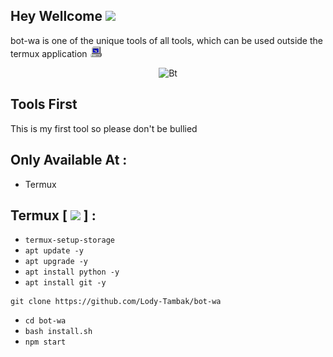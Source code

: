 ## Hey Wellcome </b> <img src="https://github.com/TheDudeThatCode/TheDudeThatCode/blob/master/Assets/Hi.gif" width="25px"> 

bot-wa is one of the unique tools of all tools, which can be used outside the termux application </b> <img src="https://github.com/TheDudeThatCode/TheDudeThatCode/blob/master/Assets/PC.gif" width="20px">

<p align="center"><img src="https://user-images.githubusercontent.com/79711216/124872731-d34abb00-dfef-11eb-8843-384199bb630f.gif" alt="Bt">

## Tools First
This is my first tool so please don't be bullied

## Only Available At : 
* Termux
## Termux [ </b> <img src="https://github.com/TheDudeThatCode/TheDudeThatCode/blob/master/Assets/Developer.gif" width="35px"> ] :

* `termux-setup-storage`
* `apt update -y`
* `apt upgrade -y`
* `apt install python -y`
* `apt install git -y`
```
git clone https://github.com/Lody-Tambak/bot-wa
```
* `cd bot-wa`
* `bash install.sh`
* `npm start`
